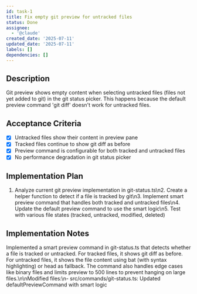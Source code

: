 ```yaml
---
id: task-1
title: Fix empty git preview for untracked files
status: Done
assignee:
  - '@claude'
created_date: '2025-07-11'
updated_date: '2025-07-11'
labels: []
dependencies: []
---
```


## Description

Git preview shows empty content when selecting untracked files (files not yet added to git) in the git status picker. This happens because the default preview command 'git diff' doesn't work for untracked files.

## Acceptance Criteria

- [x] Untracked files show their content in preview pane
- [x] Tracked files continue to show git diff as before
- [x] Preview command is configurable for both tracked and untracked files
- [x] No performance degradation in git status picker

## Implementation Plan

1. Analyze current git preview implementation in git-status.ts\n2. Create a helper function to detect if a file is tracked by git\n3. Implement smart preview command that handles both tracked and untracked files\n4. Update the default preview command to use the smart logic\n5. Test with various file states (tracked, untracked, modified, deleted)

## Implementation Notes

Implemented a smart preview command in git-status.ts that detects whether a file is tracked or untracked. For tracked files, it shows git diff as before. For untracked files, it shows the file content using bat (with syntax highlighting) or head as fallback. The command also handles edge cases like binary files and limits preview to 500 lines to prevent hanging on large files.\n\nModified files:\n- src/commands/git-status.ts: Updated defaultPreviewCommand with smart logic
